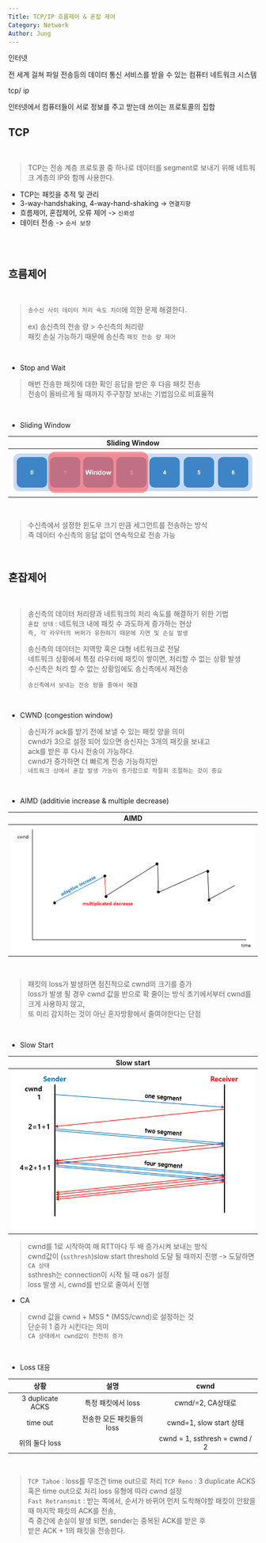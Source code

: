 ```yaml
---
Title: TCP/IP 흐름제어 & 혼잡 제어
Category: Network
Author: Jung
---
```


인터넷

전 세계 걸쳐 파일 전송등의 데이터 통신 서비스를 받을 수 있는 컴퓨터 네트워크 시스템

tcp/ ip

인터넷에서 컴퓨터들이 서로 정보를 주고 받는데 쓰이는 프로토콜의 집합

## TCP

</br>

> TCP는 전송 계층 프로토콜 중 하나로 데이터를 segment로 보내기 위해 네트워크 계층의 IP와 함께 사용한다.

- TCP는 패킷을 추적 및 관리
- 3-way-handshaking, 4-way-hand-shaking -> `연결지향`
- 흐름제어, 혼잡제어, 오류 제어 -> `신뢰성`
- 데이터 전송 -> `순서 보장`

</br>

</br>

## 흐름제어

</br>

> `송수신 사이 데이터 처리 속도 차이`에 의한 문제 해결한다.
>
> ex) 송신측의 전송 량 > 수신측의 처리량  
> 패킷 손실 가능하기 때문에 송신측 `패킷 전송 량 제어`

</br>

- Stop and Wait

> 매번 전송한 패킷에 대한 확인 응답을 받은 후 다음 패킷 전송  
> 전송이 올바르게 될 때까지 주구창창 보내는 기법임으로 비효율적

</br>

- Sliding Window

|                   Sliding Window                   |
| :------------------------------------------------: |
| ![sliding window img](./../res/sliding_window.png) |

</br>

> 수신측에서 설정한 윈도우 크기 만큼 세그먼트를 전송하는 방식  
> 즉 데이터 수신측의 응답 없이 연속적으로 전송 가능

</br>

## 혼잡제어

</br>

> 송신측의 데이터 처리량과 네트워크의 처리 속도를 해결하기 위한 기법  
> `혼잡 상태` : 네트워크 내에 패킷 수 과도하게 증가하는 현상  
> `즉, 각 라우터의 버퍼가 유한하기 때문에 지연 및 손실 발생`
>
> 송신측의 데이터는 지역망 혹은 대형 네트워크로 전달  
> 네트워크 상황에서 특정 라우터에 패킷이 쌓이면, 처리할 수 없는 상황 발생  
> 수신측은 처리 할 수 없는 상황임에도 송신측에서 재전송
>
> `송신측에서 보내는 전송 량을 줄여서 해결`

</br>

- CWND (congestion window)

> 송신자가 ack를 받기 전에 보낼 수 있는 패킷 양을 의미  
> cwnd가 3으로 설정 되어 있으면 송신자는 3개의 패킷을 보내고  
> ack를 받은 후 다시 전송이 가능하다.  
> cwnd가 증가하면 더 빠르게 전송 가능하지만  
> `네트워크 상에서 혼잡 발생 가능이 증가함으로 적절히 조절하는 것이 중요`

</br>

- AIMD (additivie increase & multiple decrease)

|             AIMD             |
| :--------------------------: |
| ![aimd img](../res/aimd.png) |

</br>

> 패킷의 loss가 발생하면 점진적으로 cwnd의 크기를 증가  
> loss가 발생 될 경우 cwnd 값을 반으로 확 줄이는 방식
> 초기에서부터 cwnd를 크게 사용하지 않고,  
> 또 미리 감지하는 것이 아닌 혼자방황에서 줄여야한다는 단점

</br>

- Slow Start

|                Slow start                |
| :--------------------------------------: |
| ![slow start img](../res/slow_start.png) |

> cwnd를 1로 시작하여 매 RTT마다 두 배 증가시켜 보내는 방식  
> cwnd값이 (`ssthresh`)slow start threshold 도달 될 때까지 진행 -> 도달하면 `CA 상태`  
> ssthresh는 connection이 시작 될 때 os가 설정  
> loss 발생 시, cwnd를 반으로 줄여서 진행
> </br>

- CA

> cwnd 값을 cwnd + MSS \* (MSS/cwnd)로 설정하는 것  
> 단순히 1 증가 시킨다는 의미  
> `CA 상태에서 cwnd값이 천천히 증가`

</br>

- Loss 대응

|       상황       |           설명            |             cwnd              |
| :--------------: | :-----------------------: | :---------------------------: |
| 3 duplicate ACKS |    특정 패킷에서 loss     |       cwnd/=2, CA상태로       |
|     time out     | 전송한 모든 패킷들의 loss |    cwnd=1, slow start 상태    |
|  위의 둘다 loss  |                           | cwnd = 1, ssthresh = cwnd / 2 |

</br>

> `TCP Tahoe` : loss를 무조건 time out으로 처리
> `TCP Reno` : 3 duplicate ACKS 혹은 time out으로 처리
> loss 유형에 따라 cwnd 설정  
> `Fast Retransmit` : 받는 쪽에서, 순서가 바뀌어 먼저 도착해야할 패킷이 안왔을때 마지막 패킷의 ACK를 전송,  
> 즉 중간에 손실이 발생 되면, sender는 중복된 ACK를 받은 후  
> 받은 ACK + 1의 패킷을 전송한다.
